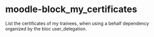 # moodle-block_my_certificates
List the certificates of my trainees, when using a behalf dependency organized by the bloc user_delegation.
